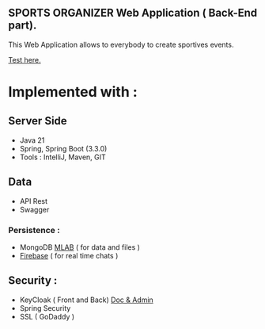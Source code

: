 ## SPORTS ORGANIZER Web Application ( Back-End part).
This Web Application allows to everybody to create sportives events.

<a href="https://182-193-28-81.ftth.cust.kwaoo.net:8000/">Test here. </a>

# Implemented with :
 
## Server Side 
 - Java 21 <br>
 - Spring, Spring Boot (3.3.0) <br>
 - Tools : IntelliJ, Maven, GIT

## Data
 - API Rest
 - Swagger
### Persistence :
 - MongoDB <a href="https://mlab.com/welcome/" target="_blank">MLAB</a> ( for data and files )<br>
 - <a href="https://console.firebase.google.com/project/sportpat-5e155/overview" target="_blank">Firebase</a> ( for real time chats )

## Security :
 - KeyCloak ( Front and Back) <a href="https://182-193-28-81.ftth.cust.kwaoo.net:8543/auth/">Doc & Admin</a><br>
 - Spring Security<br>
 - SSL ( GoDaddy )<br>
